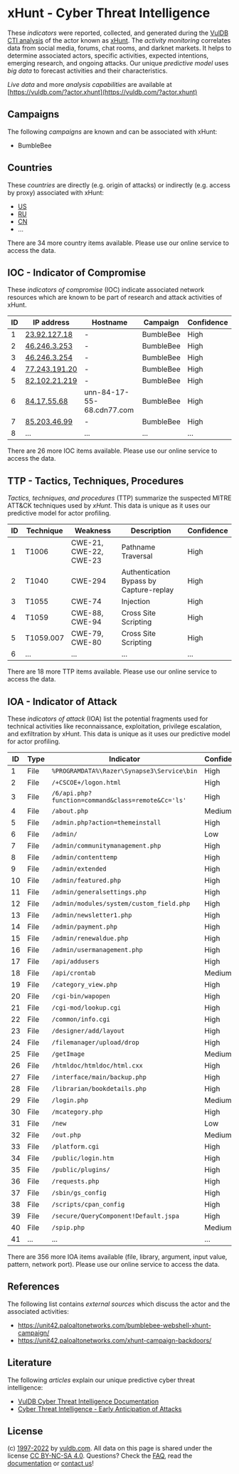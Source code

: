 # xHunt - Cyber Threat Intelligence

These _indicators_ were reported, collected, and generated during the [VulDB CTI analysis](https://vuldb.com/?kb.cti) of the actor known as [xHunt](https://vuldb.com/?actor.xhunt). The _activity monitoring_ correlates data from social media, forums, chat rooms, and darknet markets. It helps to determine associated actors, specific activities, expected intentions, emerging research, and ongoing attacks. Our unique _predictive model_ uses _big data_ to forecast activities and their characteristics.

_Live data_ and more _analysis capabilities_ are available at [https://vuldb.com/?actor.xhunt](https://vuldb.com/?actor.xhunt)

## Campaigns

The following _campaigns_ are known and can be associated with xHunt:

* BumbleBee

## Countries

These _countries_ are directly (e.g. origin of attacks) or indirectly (e.g. access by proxy) associated with xHunt:

* [US](https://vuldb.com/?country.us)
* [RU](https://vuldb.com/?country.ru)
* [CN](https://vuldb.com/?country.cn)
* ...

There are 34 more country items available. Please use our online service to access the data.

## IOC - Indicator of Compromise

These _indicators of compromise_ (IOC) indicate associated network resources which are known to be part of research and attack activities of xHunt.

ID | IP address | Hostname | Campaign | Confidence
-- | ---------- | -------- | -------- | ----------
1 | [23.92.127.18](https://vuldb.com/?ip.23.92.127.18) | - | BumbleBee | High
2 | [46.246.3.253](https://vuldb.com/?ip.46.246.3.253) | - | BumbleBee | High
3 | [46.246.3.254](https://vuldb.com/?ip.46.246.3.254) | - | BumbleBee | High
4 | [77.243.191.20](https://vuldb.com/?ip.77.243.191.20) | - | BumbleBee | High
5 | [82.102.21.219](https://vuldb.com/?ip.82.102.21.219) | - | BumbleBee | High
6 | [84.17.55.68](https://vuldb.com/?ip.84.17.55.68) | unn-84-17-55-68.cdn77.com | BumbleBee | High
7 | [85.203.46.99](https://vuldb.com/?ip.85.203.46.99) | - | BumbleBee | High
8 | ... | ... | ... | ...

There are 26 more IOC items available. Please use our online service to access the data.

## TTP - Tactics, Techniques, Procedures

_Tactics, techniques, and procedures_ (TTP) summarize the suspected MITRE ATT&CK techniques used by _xHunt_. This data is unique as it uses our predictive model for actor profiling.

ID | Technique | Weakness | Description | Confidence
-- | --------- | -------- | ----------- | ----------
1 | T1006 | CWE-21, CWE-22, CWE-23 | Pathname Traversal | High
2 | T1040 | CWE-294 | Authentication Bypass by Capture-replay | High
3 | T1055 | CWE-74 | Injection | High
4 | T1059 | CWE-88, CWE-94 | Cross Site Scripting | High
5 | T1059.007 | CWE-79, CWE-80 | Cross Site Scripting | High
6 | ... | ... | ... | ...

There are 18 more TTP items available. Please use our online service to access the data.

## IOA - Indicator of Attack

These _indicators of attack_ (IOA) list the potential fragments used for technical activities like reconnaissance, exploitation, privilege escalation, and exfiltration by xHunt. This data is unique as it uses our predictive model for actor profiling.

ID | Type | Indicator | Confidence
-- | ---- | --------- | ----------
1 | File | `%PROGRAMDATA%\Razer\Synapse3\Service\bin` | High
2 | File | `/+CSCOE+/logon.html` | High
3 | File | `/6/api.php?function=command&class=remote&Cc='ls'` | High
4 | File | `/about.php` | Medium
5 | File | `/admin.php?action=themeinstall` | High
6 | File | `/admin/` | Low
7 | File | `/admin/communitymanagement.php` | High
8 | File | `/admin/contenttemp` | High
9 | File | `/admin/extended` | High
10 | File | `/admin/featured.php` | High
11 | File | `/admin/generalsettings.php` | High
12 | File | `/admin/modules/system/custom_field.php` | High
13 | File | `/admin/newsletter1.php` | High
14 | File | `/admin/payment.php` | High
15 | File | `/admin/renewaldue.php` | High
16 | File | `/admin/usermanagement.php` | High
17 | File | `/api/addusers` | High
18 | File | `/api/crontab` | Medium
19 | File | `/category_view.php` | High
20 | File | `/cgi-bin/wapopen` | High
21 | File | `/cgi-mod/lookup.cgi` | High
22 | File | `/common/info.cgi` | High
23 | File | `/designer/add/layout` | High
24 | File | `/filemanager/upload/drop` | High
25 | File | `/getImage` | Medium
26 | File | `/htmldoc/htmldoc/html.cxx` | High
27 | File | `/interface/main/backup.php` | High
28 | File | `/librarian/bookdetails.php` | High
29 | File | `/login.php` | Medium
30 | File | `/mcategory.php` | High
31 | File | `/new` | Low
32 | File | `/out.php` | Medium
33 | File | `/platform.cgi` | High
34 | File | `/public/login.htm` | High
35 | File | `/public/plugins/` | High
36 | File | `/requests.php` | High
37 | File | `/sbin/gs_config` | High
38 | File | `/scripts/cpan_config` | High
39 | File | `/secure/QueryComponent!Default.jspa` | High
40 | File | `/spip.php` | Medium
41 | ... | ... | ...

There are 356 more IOA items available (file, library, argument, input value, pattern, network port). Please use our online service to access the data.

## References

The following list contains _external sources_ which discuss the actor and the associated activities:

* https://unit42.paloaltonetworks.com/bumblebee-webshell-xhunt-campaign/
* https://unit42.paloaltonetworks.com/xhunt-campaign-backdoors/

## Literature

The following _articles_ explain our unique predictive cyber threat intelligence:

* [VulDB Cyber Threat Intelligence Documentation](https://vuldb.com/?kb.cti)
* [Cyber Threat Intelligence - Early Anticipation of Attacks](https://www.scip.ch/en/?labs.20201022)

## License

(c) [1997-2022](https://vuldb.com/?kb.changelog) by [vuldb.com](https://vuldb.com/?kb.about). All data on this page is shared under the license [CC BY-NC-SA 4.0](https://creativecommons.org/licenses/by-nc-sa/4.0/). Questions? Check the [FAQ](https://vuldb.com/?kb.faq), read the [documentation](https://vuldb.com/?kb) or [contact us](https://vuldb.com/?contact)!
